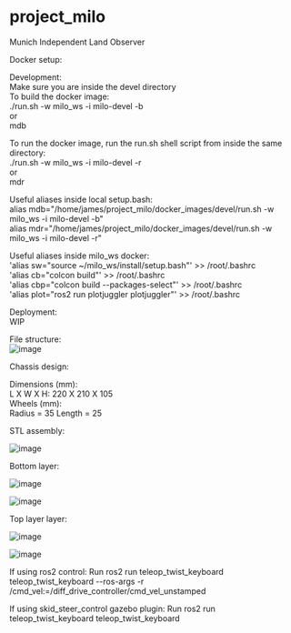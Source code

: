 # project_milo
Munich Independent Land Observer

Docker setup:

Development:\
Make sure you are inside the devel directory\
To build the docker image:\
./run.sh -w milo_ws -i milo-devel -b\
or\
mdb

To run the docker image, run the run.sh shell script from inside the same directory:\
./run.sh -w milo_ws -i milo-devel -r\
or\
mdr

Useful aliases inside local setup.bash:\
alias mdb="/home/james/project_milo/docker_images/devel/run.sh -w milo_ws -i milo-devel -b"\
alias mdr="/home/james/project_milo/docker_images/devel/run.sh -w milo_ws -i milo-devel -r"

Useful aliases inside milo_ws docker:\
'alias sw="source ~/milo_ws/install/setup.bash"' >> /root/.bashrc\
'alias cb="colcon build"' >> /root/.bashrc\
'alias cbp="colcon build --packages-select"' >> /root/.bashrc\
'alias plot="ros2 run plotjuggler plotjuggler"' >> /root/.bashrc

Deployment:\
WIP

File structure:\
![image](https://github.com/JamesY1000/project_milo/assets/107318147/15fbcf8f-2493-4eb9-b744-10a8880946a0)


Chassis design:

Dimensions (mm):\
L X W X H: 220 X 210 X 105\
Wheels (mm):\
Radius = 35 Length = 25

STL assembly:

![image](https://github.com/JamesY1000/project_milo/assets/107318147/3857e11d-85dc-4792-b498-64467e5a706f)


Bottom layer:

![image](https://github.com/JamesY1000/project_milo/assets/107318147/084eb227-150a-490a-936b-82a819132f0c)

![image](https://github.com/JamesY1000/project_milo/assets/107318147/0ac367b7-0c30-4445-af10-7384eced1500)



Top layer layer:

![image](https://github.com/JamesY1000/project_milo/assets/107318147/bd2f034a-bba6-4405-8c45-f7e22dcfff3d)

![image](https://github.com/JamesY1000/project_milo/assets/107318147/d3f9af0f-56dd-4642-9a6f-5cfe99ee0d41)


If using ros2 control:
Run ros2 run teleop_twist_keyboard teleop_twist_keyboard --ros-args -r /cmd_vel:=/diff_drive_controller/cmd_vel_unstamped

If using skid_steer_control gazebo plugin:
Run ros2 run teleop_twist_keyboard teleop_twist_keyboard



